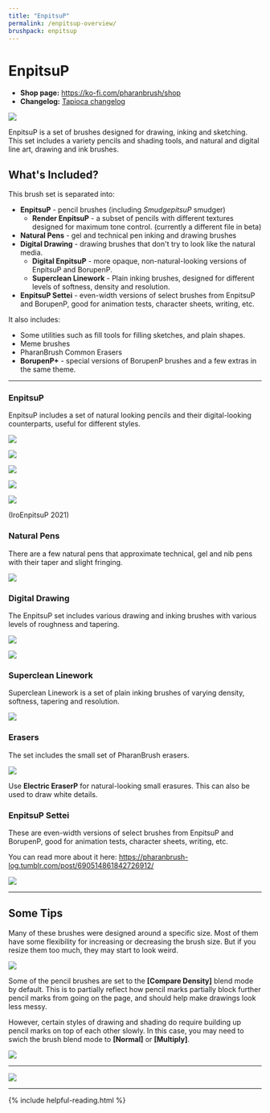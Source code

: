 ```yaml
---
title: "EnpitsuP"
permalink: /enpitsup-overview/
brushpack: enpitsup
---
```


# EnpitsuP

- **Shop page:** https://ko-fi.com/pharanbrush/shop
- **Changelog:** [Tapioca changelog](../enpitsup-changelog)

![](img/enpitsup/enpitsup-cover-mini.png)

EnpitsuP is a set of brushes designed for drawing, inking and sketching. This set includes a variety pencils and shading tools, and natural and digital line art, drawing and ink brushes.

## What's Included?

This brush set is separated into:
- **EnpitsuP** - pencil brushes (including *SmudgepitsuP* smudger)
    - **Render EnpitsuP** - a subset of pencils with different textures designed for maximum tone control. (currently a different file in beta)
- **Natural Pens** - gel and technical pen inking and drawing brushes
- **Digital Drawing** - drawing brushes that don't try to look like the natural media.
    - **Digital EnpitsuP** - more opaque, non-natural-looking versions of EnpitsuP and BorupenP.
    - **Superclean Linework** - Plain inking brushes, designed for different levels of softness, density and resolution.
- **EnpitsuP Settei** - even-width versions of select brushes from EnpitsuP and BorupenP, good for animation tests, character sheets, writing, etc.

It also includes:
- Some utilities such as fill tools for filling sketches, and plain shapes.
- Meme brushes
- PharanBrush Common Erasers
- **BorupenP+** - special versions of BorupenP brushes and a few extras in the same theme.

---

### EnpitsuP

EnpitsuP includes a set of natural looking pencils and their digital-looking counterparts, useful for different styles.

![](img/enpitsup/enpitsup-quackwell-bar.gif)

![](img/enpitsup/enpitsup-pencils.jpg)

![](img/enpitsup/enpitsup-quackwell.jpg)

![](img/enpitsup/enpitsup-renderenpitsu-beta.png)

![](img/enpitsup/enpitsup-iroenpitsu-2021.gif)

(IroEnpitsuP 2021)


### Natural Pens

There are a few natural pens that approximate technical, gel and nib pens with their taper and slight fringing.

![](img/enpitsup/enpitsup-naturalpens.jpg)


### Digital Drawing

The EnpitsuP set includes various drawing and inking brushes with various levels of roughness and tapering.

![](img/enpitsup/enpitsup-inkers-bar.gif)

![](img/enpitsup/enpitsup-digital-drawing.jpg)


### Superclean Linework

Superclean Linework is a set of plain inking brushes of varying density, softness, tapering and resolution.

![](img/enpitsup/enpitsup-superclean.jpg)

### Erasers

The set includes the small set of PharanBrush erasers.

![](img/enpitsup/enpitsup-electriceraser.jpg)

Use **Electric EraserP** for natural-looking small erasures. This can also be used to draw white details.

### EnpitsuP Settei

These are even-width versions of select brushes from EnpitsuP and BorupenP, good for animation tests, character sheets, writing, etc.

You can read more about it here: https://pharanbrush-log.tumblr.com/post/690514861842726912/

![](img/enpitsup/enpitsup-settei-cover.jpg)


---

## Some Tips

Many of these brushes were designed around a specific size. Most of them have some flexibility for increasing or decreasing the brush size. But if you resize them too much, they may start to look weird.

![](img/enpitsup/enpitsup-resize-tolerance.jpg)


Some of the pencil brushes are set to the **[Compare Density]** blend mode by default. This is to partially reflect how pencil marks partially block further pencil marks from going on the page, and should help make drawings look less messy.

However, certain styles of drawing and shading do require building up pencil marks on top of each other slowly. In this case, you may need to swich the brush blend mode to **[Normal]** or **[Multiply]**. 

![](img/enpitsup/enpitsup-comparedensity.jpg)


---

![](img/enpitsup/enpitsup-montage-01.gif)

---

{% include helpful-reading.html %}